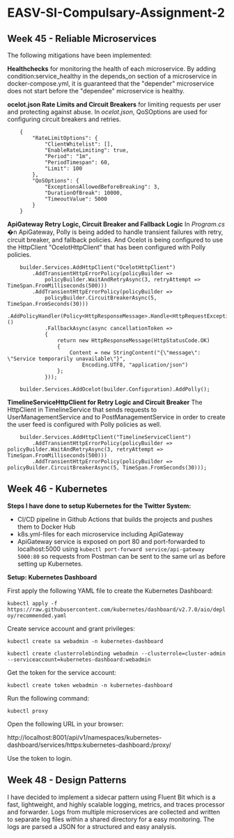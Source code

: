 # EASV-SI-Compulsary-Assignment-2

## Week 45 - Reliable Microservices

The following mitigations have been implemented: 

**Healthchecks** for monitoring the health of each microservice.
By adding condition:service_healthy in the depends_on section of a microservice in docker-compose.yml, 
it is guaranteed that the "depender" microservice does not start before the "dependee" microservice is healthy.  

**ocelot.json Rate Limits and Circuit Breakers** for limiting requests per user and protecting against abuse.
In *ocelot.json*, QoSOptions are used for configuring circuit breakers and retries. 
```
    {
        "RateLimitOptions": {
            "ClientWhitelist": [],
            "EnableRateLimiting": true,
            "Period": "1m",
            "PeriodTimespan": 60,
            "Limit": 100
        },
        "QoSOptions": {
            "ExceptionsAllowedBeforeBreaking": 3,
            "DurationOfBreak": 10000,
            "TimeoutValue": 5000
        }
    }
```

**ApiGateway Retry Logic, Circuit Breaker and Fallback Logic**
In *Program.cs* �n ApiGateway, Polly is being added to handle transient failures with retry, circuit breaker, and fallback policies. 
And Ocelot is being configured to use the HttpClient "OcelotHttpClient" that has been configured with Polly policies.  
```
    builder.Services.AddHttpClient("OcelotHttpClient")
        .AddTransientHttpErrorPolicy(policyBuilder => 
            policyBuilder.WaitAndRetryAsync(3, retryAttempt => TimeSpan.FromMilliseconds(500)))
        .AddTransientHttpErrorPolicy(policyBuilder =>
            policyBuilder.CircuitBreakerAsync(5, TimeSpan.FromSeconds(30)))
        .AddPolicyHandler(Policy<HttpResponseMessage>.Handle<HttpRequestException>()
            .FallbackAsync(async cancellationToken =>
            {
                return new HttpResponseMessage(HttpStatusCode.OK)
                {
                    Content = new StringContent("{\"message\": \"Service temporarily unavailable\"}",
                        Encoding.UTF8, "application/json")
                };
            }));

    builder.Services.AddOcelot(builder.Configuration).AddPolly();
```

**TimelineServiceHttpClient for Retry Logic and Circuit Breaker**
The HttpClient in TimelineService that sends requests to UserManagementService and to PostManagementService in order to create the user feed
is configured with Polly policies as well.
```
    builder.Services.AddHttpClient("TimelineServiceClient")
        .AddTransientHttpErrorPolicy(policyBuilder => policyBuilder.WaitAndRetryAsync(3, retryAttempt => TimeSpan.FromMilliseconds(500)))
        .AddTransientHttpErrorPolicy(policyBuilder => policyBuilder.CircuitBreakerAsync(5, TimeSpan.FromSeconds(30)));
```

## Week 46 - Kubernetes

**Steps I have done to setup Kubernetes for the Twitter System:**

- CI/CD pipeline in Github Actions that builds the projects and pushes them to Docker Hub
- k8s.yml-files for each microservice including ApiGateway
- ApiGateway service is exposed on port 80 and port-forwarded to localhost:5000 using ```kubectl port-forward service/api-gateway 5000:80``` 
  so requests from Postman can be sent to the same url as before setting up Kubernetes. 

**Setup: Kubernetes Dashboard**

First apply the following YAML file to create the Kubernetes Dashboard:

```kubectl apply -f https://raw.githubusercontent.com/kubernetes/dashboard/v2.7.0/aio/deploy/recommended.yaml```

Create service account and grant privileges:

```kubectl create sa webadmin -n kubernetes-dashboard``` 

```kubectl create clusterrolebinding webadmin --clusterrole=cluster-admin --serviceaccount=kubernetes-dashboard:webadmin```

Get the token for the service account:

```kubectl create token webadmin -n kubernetes-dashboard```

Run the following command:

```kubectl proxy```

Open the following URL in your browser:

http://localhost:8001/api/v1/namespaces/kubernetes-dashboard/services/https:kubernetes-dashboard:/proxy/

Use the token to login.



## Week 48 - Design Patterns

I have decided to implement a sidecar pattern using Fluent Bit which is a fast, lightweight, and highly scalable logging, metrics, and traces processor and forwarder. 
Logs from multiple microservices are collected and written to separate log files within a shared directory for a easy monitoring. The logs are parsed a JSON for a structured and easy analysis. 